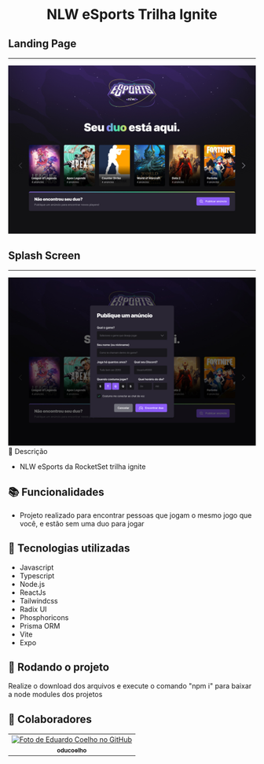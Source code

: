 <h1 align="center">NLW eSports Trilha Ignite</h1>

## Landing Page
<hr />
<img src="screenshot.jpg" />

## Splash Screen
<hr />
<img src="screenshot2.jpg" 

 
## :memo: Descrição
* NLW eSports da RocketSet trilha ignite

## :books: Funcionalidades
* Projeto realizado para encontrar pessoas que jogam o mesmo jogo que você, e estão sem uma duo para jogar
     
## :wrench: Tecnologias utilizadas
* Javascript
* Typescript
* Node.js
* ReactJs
* Tailwindcss
* Radix UI
* Phosphoricons
* Prisma ORM
* Vite
* Expo
     
## :rocket: Rodando o projeto
Realize o download dos arquivos e execute o comando "npm i" para baixar a node modules dos projetos

## :handshake: Colaboradores
<table>
  <tr>
    <td align="center">
      <a href="http://github.com/oducoelho">
        <img src="https://avatars.githubusercontent.com/u/104034703?v=4" width="100px;" alt="Foto de Eduardo Coelho no GitHub"/><br>
        <sub>
          <b>oducoelho</b>
        </sub>
      </a>
    </td>
  </tr>
</table>
